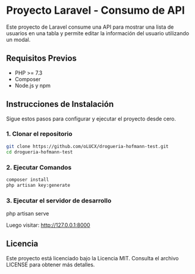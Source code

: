 # Proyecto Laravel - Consumo de API

Este proyecto de Laravel consume una API para mostrar una lista de usuarios en una tabla y permite editar la información del usuario utilizando un modal.

## Requisitos Previos

- PHP >= 7.3
- Composer
- Node.js y npm

## Instrucciones de Instalación

Sigue estos pasos para configurar y ejecutar el proyecto desde cero.

### 1. Clonar el repositorio

```sh
git clone https://github.com/oLUCX/drogueria-hofmann-test.git
cd drogueria-hofmann-test
```
### 2. Ejecutar Comandos
```sh
composer install
php artisan key:generate
```

### 3. Ejecutar el servidor de desarrollo

php artisan serve

Luego visitar: http://127.0.0.1:8000 

## Licencia
Este proyecto está licenciado bajo la Licencia MIT. Consulta el archivo LICENSE para obtener más detalles.

